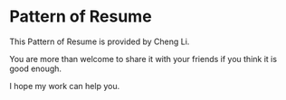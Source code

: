 # Pattern of Resume

This Pattern of Resume is provided by Cheng Li. 

You are more than welcome to share it with your friends if you think it is good enough. 

I hope my work can help you.
